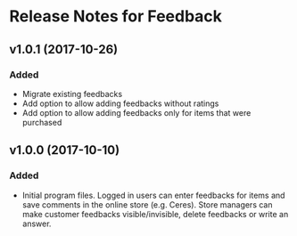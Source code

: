 # Release Notes for Feedback

## v1.0.1 (2017-10-26)

### Added

- Migrate existing feedbacks
- Add option to allow adding feedbacks without ratings
- Add option to allow adding feedbacks only for items that were purchased

## v1.0.0 (2017-10-10)

### Added

- Initial program files. Logged in users can enter feedbacks for items and save comments in the online store (e.g. Ceres). Store managers can make customer feedbacks visible/invisible, delete feedbacks or write an answer.